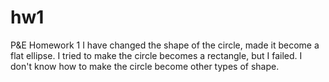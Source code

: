 # hw1
P&amp;E Homework 1
I have changed the shape of the circle, made it become a flat ellipse. I tried to make the circle becomes a rectangle, but I failed. I don't know how to make the circle become other types of shape.
